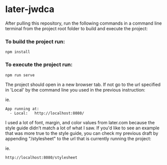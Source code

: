 # later-jwdca

After pulling this repository, run the following commands in a command line terminal from the project root folder to build and execute the project: 

### To build the project run:
```
npm install
```

### To execute the project run:
```
npm run serve
```

The project should open in a new browser tab. If not go to the url specified in 'Local' by the command line you used in the previous instruction:

ie.
``` 
App running at:
  - Local:   http://localhost:8080/
```

I used a lot of font, margin, and color values from later.com because the style guide didn't match a lot of what I saw. If you'd like to see an example that was more true to the style guide, you can check my previous draft by appending "/stylesheet" to the url that is currently running the project:

ie.
``` 
http://localhost:8080/stylesheet
```